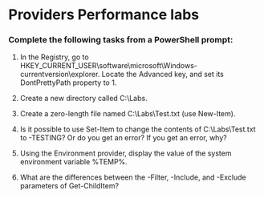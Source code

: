 # Providers Performance labs

### Complete the following tasks from a PowerShell prompt:


1.  In the Registry, go to HKEY_CURRENT_USER\software\microsoft\Windows\-currentversion\explorer. Locate the Advanced key, and set its DontPrettyPath property to 1.

2.  Create a new directory called C:\Labs.

3.  Create a zero-length file named C:\Labs\Test.txt (use New-Item).

4.  Is it possible to use Set-Item to change the contents of C:\Labs\Test.txt to -TESTING? Or do you get an error? If you get an error, why?

5.  Using the Environment provider, display the value of the system environment variable %TEMP%.

6.  What are the differences between the -Filter, -Include, and -Exclude parameters of Get-ChildItem?
